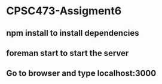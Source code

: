 # CPSC473-Assigment6

## npm install to install dependencies
## foreman start to start the server
## Go to browser and type localhost:3000

